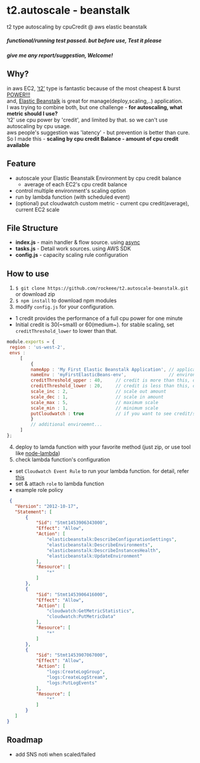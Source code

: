 # t2.autoscale - beanstalk
t2 type autoscaling by cpuCredit @ aws elastic beanstalk

##### functional/running test passed. but before use, Test it please
##### give me any report/suggestion, Welcome!

## Why?
 in aws EC2, ['t2'](https://aws.amazon.com/ec2/instance-types/t2/) type is fantastic because of the most cheapest & burst [POWER!!!](https://media.licdn.com/mpr/mpr/p/8/005/071/1ad/3bbdcc4.jpg) <br />
 and, [Elastic Beanstalk](https://aws.amazon.com/elasticbeanstalk/) is great for manage(deploy,scaling,..) application. <br />
 I was trying to combine both, but one challenge - **for autoscaling, what metric should I use?** <br />
 't2' use cpu power by 'credit', and limited by that. so we can't use autoscaling by cpu usage. <br />
 aws people's suggestion was 'latency' - but prevention is better than cure. <br />
 So I made this - **scaling by cpu credit Balance - amount of cpu credit available**

## Feature
* autoscale your Elastic Beanstalk Environment by cpu credit balance
  * average of each EC2's cpu credit balance
* control multiple environment's scaling option
* run by lambda function (with scheduled event)
* (optional) put cloudwatch custom metric - current cpu credit(average), current EC2 scale

## File Structure
* **index.js** - main handler & flow source. using [async](https://github.com/caolan/async)
* **tasks.js** - Detail work sources. using AWS SDK
* **config.js** - capacity scaling rule configuration

## How to use
1. `$ git clone https://github.com/rockeee/t2.autoscale-beanstalk.git` or download zip
2. `$ npm install` to download npm modules
3. modify `config.js` for your configuration.
  * 1 credit provides the performance of a full cpu power for one minute
  * Initial credit is 30(~small) or 60(medium~). for stable scaling, set `creditThreshold_lower` to lower than that.
   ```js
  module.exports = {
    region : 'us-west-2',
    envs :
        [
            {
            nameApp : 'My First Elastic Beanstalk Application', // application name
            nameEnv : 'myFirstElasticBeans-env',                // environment name
            creditThreshold_upper : 40,     // credit is more than this, do scale in
            creditThreshold_lower : 20,     // credit is less than this, do scale out
            scale_inc : 2,                  // scale out amount
            scale_dec : 1,                  // scale in amount
            scale_max : 5,                  // maximum scale
            scale_min : 1,                  // minimum scale
            putCloudwatch : true            // if you want to see credit/scale info, set ture
            }
            // additional enviroemnt...
        ]
  };
```
4. deploy to lamda function with your favorite method (just zip, or use tool like [node-lambda](https://www.npmjs.com/package/node-lambda))
5. check lambda function's configuration
  * set `Cloudwatch Event Rule` to run your lambda function. for detail, refer [this](https://aws.amazon.com/blogs/aws/new-cloudwatch-events-track-and-respond-to-changes-to-your-aws-resources/)
  * set & attach `role` to lambda function
  * example role policy
   ```json
    {
      "Version": "2012-10-17",
      "Statement": [
          {
              "Sid": "Stmt1453906343000",
              "Effect": "Allow",
              "Action": [
                  "elasticbeanstalk:DescribeConfigurationSettings",
                  "elasticbeanstalk:DescribeEnvironments",
                  "elasticbeanstalk:DescribeInstancesHealth",
                  "elasticbeanstalk:UpdateEnvironment"
              ],
              "Resource": [
                  "*"
              ]
          },
          {
              "Sid": "Stmt1453906416000",
              "Effect": "Allow",
              "Action": [
                  "cloudwatch:GetMetricStatistics",
                  "cloudwatch:PutMetricData"
              ],
              "Resource": [
                  "*"
              ]
          },
          {
              "Sid": "Stmt1453907067000",
              "Effect": "Allow",
              "Action": [
                  "logs:CreateLogGroup",
                  "logs:CreateLogStream",
                  "logs:PutLogEvents"
              ],
              "Resource": [
                  "*"
              ]
          }
      ]
}
```

## Roadmap
* add SNS noti when scaled/failed
